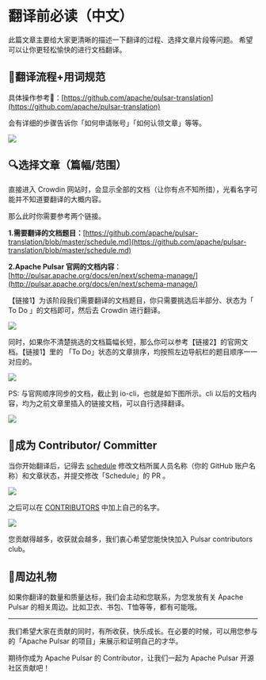 # 翻译前必读（中文）

此篇文章主要给大家更清晰的描述一下翻译的过程、选择文章片段等问题。
希望可以让你更轻松愉快的进行文档翻译。

## 📖翻译流程+用词规范

具体操作参考🔗：[https://github.com/apache/pulsar-translation](https://github.com/apache/pulsar-translation)

会有详细的步骤告诉你「如何申请账号」「如何认领文章」等等。

![](media/before-1.png)

##  🔍选择文章（篇幅/范围）
直接进入 Crowdin 网站时，会显示全部的文档（让你有点不知所措），光看名字可能并不知道要翻译的大概内容。

那么此时你需要参考两个链接。

**1.需要翻译的文档题目：**[https://github.com/apache/pulsar-translation/blob/master/schedule.md](https://github.com/apache/pulsar-translation/blob/master/schedule.md)

**2.Apache Pulsar 官网的文档内容**：[http://pulsar.apache.org/docs/en/next/schema-manage/](http://pulsar.apache.org/docs/en/next/schema-manage/)

【链接1】为该阶段我们需要翻译的文档题目，你只需要挑选后半部分、状态为「 To Do 」的文档即可，然后去 Crowdin 进行翻译。

![](media/before-2.png)

同时，如果你不清楚挑选的文档篇幅长短，那么你可以参考【链接2】的官网文档。【链接1】里的 「To Do」状态的文章排序，均按照左边导航栏的题目顺序一一对应的。

![](media/before-3.png)

PS: 与官网顺序同步的文档，截止到 io-cli，也就是如下图所示。cli 以后的文档内容，均为之前文章里插入的链接文档，可以自行选择翻译。

![](media/before-4.png)

## 🎉成为 Contributor/ Committer
当你开始翻译后，记得去 [schedule](https://github.com/apache/pulsar-translation/blob/master/schedule.md) 修改文档所属人员名称（你的 GitHub 账户名称）和文章状态，并提交修改「Schedule」的 PR 。

![](media/before-5.png)

之后可以在 [CONTRIBUTORS](https://github.com/apache/pulsar-translation/blob/master/CONTRIBUTORS.md) 中加上自己的名字。

![](media/before-6.png)

您贡献得越多，收获就会越多，我们衷心希望您能快快加入 Pulsar contributors club。

##  🎁周边礼物
如果你翻译的数量和质量达标，我们会主动和您联系，为您发放有关 Apache Pulsar 的相关周边。比如卫衣、书包、T恤等等，都有可能哦。

---
我们希望大家在贡献的同时，有所收获，快乐成长。在必要的时候，可以用您参与的「Apache Pulsar 的项目」来展示和证明自己的才华。

期待你成为 Apache Pulsar 的 Contributor，让我们一起为 Apache Pulsar 开源社区贡献吧！ 

